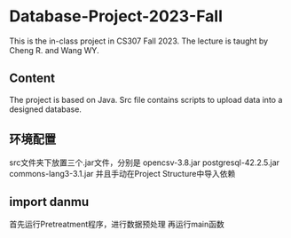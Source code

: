 # Database-Project-2023-Fall
This is the in-class project in CS307 Fall 2023. The lecture is taught by Cheng R. and Wang WY.
## Content
The project is based on Java. Src file contains scripts to upload data into a designed database.
## 环境配置
src文件夹下放置三个.jar文件，分别是
opencsv-3.8.jar
postgresql-42.2.5.jar
commons-lang3-3.1.jar
并且手动在Project Structure中导入依赖
## import danmu
首先运行Pretreatment程序，进行数据预处理
再运行main函数
